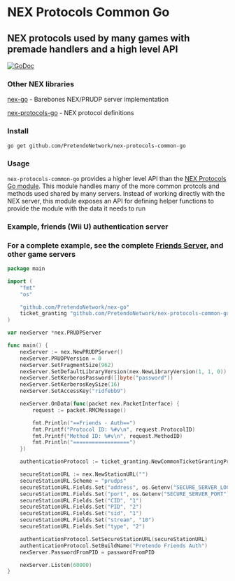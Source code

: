 # NEX Protocols Common Go
## NEX protocols used by many games with premade handlers and a high level API

[![GoDoc](https://godoc.org/github.com/PretendoNetwork/nex-protocols-common-go?status.svg)](https://godoc.org/github.com/PretendoNetwork/nex-protocols-common-go)

### Other NEX libraries
[nex-go](https://github.com/PretendoNetwork/nex-go) - Barebones NEX/PRUDP server implementation

[nex-protocols-go](https://github.com/PretendoNetwork/nex-protocols-go) - NEX protocol definitions

### Install

`go get github.com/PretendoNetwork/nex-protocols-common-go`

### Usage

`nex-protocols-common-go` provides a higher level API than the [NEX Protocols Go module](https://github.com/PretendoNetwork/nex-protocols-go). This module handles many of the more common protcols and methods used shared by many servers. Instead of working directly with the NEX server, this module exposes an API for defining helper functions to provide the module with the data it needs to run

### Example, friends (Wii U) authentication server
### For a complete example, see the complete [Friends Server](https://github.com/PretendoNetwork/friends), and other game servers

```go
package main

import (
	"fmt"
	"os"

	"github.com/PretendoNetwork/nex-go"
	ticket_granting "github.com/PretendoNetwork/nex-protocols-common-go/ticket-granting"
)

var nexServer *nex.PRUDPServer

func main() {
	nexServer := nex.NewPRUDPServer()
	nexServer.PRUDPVersion = 0
	nexServer.SetFragmentSize(962)
	nexServer.SetDefaultLibraryVersion(nex.NewLibraryVersion(1, 1, 0))
	nexServer.SetKerberosPassword([]byte("password"))
	nexServer.SetKerberosKeySize(16)
	nexServer.SetAccessKey("ridfebb9")

	nexServer.OnData(func(packet nex.PacketInterface) {
		request := packet.RMCMessage()

		fmt.Println("==Friends - Auth==")
		fmt.Printf("Protocol ID: %#v\n", request.ProtocolID)
		fmt.Printf("Method ID: %#v\n", request.MethodID)
		fmt.Println("==================")
	})

	authenticationProtocol := ticket_granting.NewCommonTicketGrantingProtocol(nexServer)

	secureStationURL := nex.NewStationURL("")
	secureStationURL.Scheme = "prudps"
	secureStationURL.Fields.Set("address", os.Getenv("SECURE_SERVER_LOCATION"))
	secureStationURL.Fields.Set("port", os.Getenv("SECURE_SERVER_PORT"))
	secureStationURL.Fields.Set("CID", "1")
	secureStationURL.Fields.Set("PID", "2")
	secureStationURL.Fields.Set("sid", "1")
	secureStationURL.Fields.Set("stream", "10")
	secureStationURL.Fields.Set("type", "2")

	authenticationProtocol.SetSecureStationURL(secureStationURL)
	authenticationProtocol.SetBuildName("Pretendo Friends Auth")
	nexServer.PasswordFromPID = passwordFromPID

	nexServer.Listen(60000)
}
```
